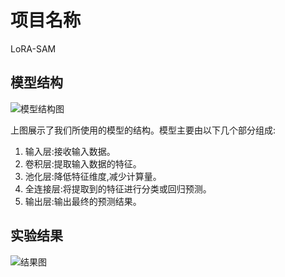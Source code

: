 # 项目名称

LoRA-SAM

## 模型结构

![模型结构图](./image1.png)

上图展示了我们所使用的模型的结构。模型主要由以下几个部分组成:

1. 输入层:接收输入数据。
2. 卷积层:提取输入数据的特征。
3. 池化层:降低特征维度,减少计算量。
4. 全连接层:将提取到的特征进行分类或回归预测。
5. 输出层:输出最终的预测结果。

## 实验结果

![结果图](path/to/result.png)
